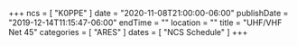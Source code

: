 +++
ncs = [ "K0PPE" ]
date = "2020-11-08T21:00:00-06:00"
publishDate = "2019-12-14T11:15:47-06:00"
endTime = ""
location = ""
title = "UHF/VHF Net 45"
categories = [ "ARES" ]
dates = [ "NCS Schedule" ]
+++
